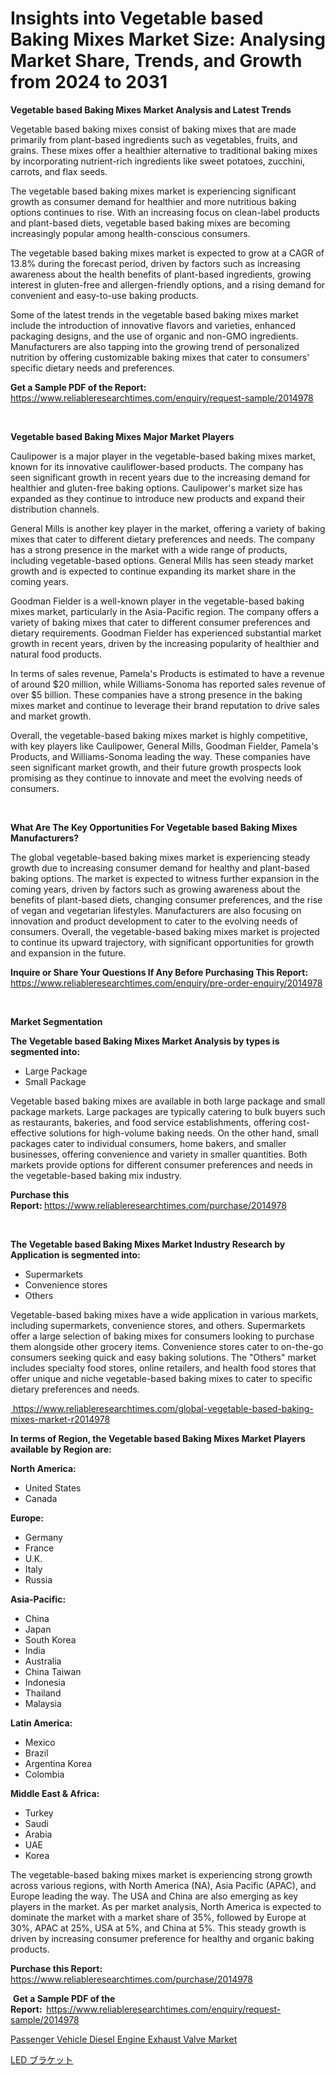 <p><h1>Insights into Vegetable based Baking Mixes Market Size: Analysing Market Share, Trends, and Growth from 2024 to 2031</h1></p><p><strong>Vegetable based Baking Mixes Market Analysis and Latest Trends</strong></p>
<p><p>Vegetable based baking mixes consist of baking mixes that are made primarily from plant-based ingredients such as vegetables, fruits, and grains. These mixes offer a healthier alternative to traditional baking mixes by incorporating nutrient-rich ingredients like sweet potatoes, zucchini, carrots, and flax seeds.</p><p>The vegetable based baking mixes market is experiencing significant growth as consumer demand for healthier and more nutritious baking options continues to rise. With an increasing focus on clean-label products and plant-based diets, vegetable based baking mixes are becoming increasingly popular among health-conscious consumers.</p><p>The vegetable based baking mixes market is expected to grow at a CAGR of 13.8% during the forecast period, driven by factors such as increasing awareness about the health benefits of plant-based ingredients, growing interest in gluten-free and allergen-friendly options, and a rising demand for convenient and easy-to-use baking products.</p><p>Some of the latest trends in the vegetable based baking mixes market include the introduction of innovative flavors and varieties, enhanced packaging designs, and the use of organic and non-GMO ingredients. Manufacturers are also tapping into the growing trend of personalized nutrition by offering customizable baking mixes that cater to consumers' specific dietary needs and preferences.</p></p>
<p><strong>Get a Sample PDF of the Report:&nbsp;</strong> <a href="https://www.reliableresearchtimes.com/enquiry/request-sample/2014978">https://www.reliableresearchtimes.com/enquiry/request-sample/2014978</a></p>
<p>&nbsp;</p>
<p><strong>Vegetable based Baking Mixes Major Market Players</strong></p>
<p><p>Caulipower is a major player in the vegetable-based baking mixes market, known for its innovative cauliflower-based products. The company has seen significant growth in recent years due to the increasing demand for healthier and gluten-free baking options. Caulipower's market size has expanded as they continue to introduce new products and expand their distribution channels.</p><p>General Mills is another key player in the market, offering a variety of baking mixes that cater to different dietary preferences and needs. The company has a strong presence in the market with a wide range of products, including vegetable-based options. General Mills has seen steady market growth and is expected to continue expanding its market share in the coming years.</p><p>Goodman Fielder is a well-known player in the vegetable-based baking mixes market, particularly in the Asia-Pacific region. The company offers a variety of baking mixes that cater to different consumer preferences and dietary requirements. Goodman Fielder has experienced substantial market growth in recent years, driven by the increasing popularity of healthier and natural food products.</p><p>In terms of sales revenue, Pamela's Products is estimated to have a revenue of around $20 million, while Williams-Sonoma has reported sales revenue of over $5 billion. These companies have a strong presence in the baking mixes market and continue to leverage their brand reputation to drive sales and market growth.</p><p>Overall, the vegetable-based baking mixes market is highly competitive, with key players like Caulipower, General Mills, Goodman Fielder, Pamela's Products, and Williams-Sonoma leading the way. These companies have seen significant market growth, and their future growth prospects look promising as they continue to innovate and meet the evolving needs of consumers.</p></p>
<p>&nbsp;</p>
<p><strong>What Are The Key Opportunities For Vegetable based Baking Mixes Manufacturers?</strong></p>
<p><p>The global vegetable-based baking mixes market is experiencing steady growth due to increasing consumer demand for healthy and plant-based baking options. The market is expected to witness further expansion in the coming years, driven by factors such as growing awareness about the benefits of plant-based diets, changing consumer preferences, and the rise of vegan and vegetarian lifestyles. Manufacturers are also focusing on innovation and product development to cater to the evolving needs of consumers. Overall, the vegetable-based baking mixes market is projected to continue its upward trajectory, with significant opportunities for growth and expansion in the future.</p></p>
<p><strong>Inquire or Share Your Questions If Any Before Purchasing This Report:</strong> <a href="https://www.reliableresearchtimes.com/enquiry/pre-order-enquiry/2014978">https://www.reliableresearchtimes.com/enquiry/pre-order-enquiry/2014978</a></p>
<p>&nbsp;</p>
<p><strong>Market Segmentation</strong></p>
<p><strong>The Vegetable based Baking Mixes Market Analysis by types is segmented into:</strong></p>
<p><ul><li>Large Package</li><li>Small Package</li></ul></p>
<p><p>Vegetable based baking mixes are available in both large package and small package markets. Large packages are typically catering to bulk buyers such as restaurants, bakeries, and food service establishments, offering cost-effective solutions for high-volume baking needs. On the other hand, small packages cater to individual consumers, home bakers, and smaller businesses, offering convenience and variety in smaller quantities. Both markets provide options for different consumer preferences and needs in the vegetable-based baking mix industry.</p></p>
<p><strong>Purchase this Report:&nbsp;</strong><a href="https://www.reliableresearchtimes.com/purchase/2014978">https://www.reliableresearchtimes.com/purchase/2014978</a></p>
<p>&nbsp;</p>
<p><strong>The Vegetable based Baking Mixes Market Industry Research by Application is segmented into:</strong></p>
<p><ul><li>Supermarkets</li><li>Convenience stores</li><li>Others</li></ul></p>
<p><p>Vegetable-based baking mixes have a wide application in various markets, including supermarkets, convenience stores, and others. Supermarkets offer a large selection of baking mixes for consumers looking to purchase them alongside other grocery items. Convenience stores cater to on-the-go consumers seeking quick and easy baking solutions. The "Others" market includes specialty food stores, online retailers, and health food stores that offer unique and niche vegetable-based baking mixes to cater to specific dietary preferences and needs.</p></p>
<p><a href="https://www.reliableresearchtimes.com/global-vegetable-based-baking-mixes-market-r2014978">&nbsp;https://www.reliableresearchtimes.com/global-vegetable-based-baking-mixes-market-r2014978</a></p>
<p><strong>In terms of Region, the Vegetable based Baking Mixes Market Players available by Region are:</strong></p>
<p>
    <p> <strong> North America: </strong>
        <ul>
            <li>United States</li>
            <li>Canada</li>
        </ul>
        </p> 
    <p> <strong> Europe: </strong>
        <ul>
            <li>Germany</li>
            <li>France</li>
            <li>U.K.</li>
            <li>Italy</li>
            <li>Russia</li>
        </ul>
        </p> 
    <p> <strong> Asia-Pacific: </strong>
        <ul>
            <li>China</li>
            <li>Japan</li>
            <li>South Korea</li>
            <li>India</li>
            <li>Australia</li>
            <li>China Taiwan</li>
            <li>Indonesia</li>
            <li>Thailand</li>
            <li>Malaysia</li>
        </ul>
        </p> 
    <p> <strong> Latin America: </strong>
        <ul>
            <li>Mexico</li>
            <li>Brazil</li>
            <li>Argentina Korea</li>
            <li>Colombia</li>
        </ul>
        </p> 
    <p> <strong> Middle East & Africa: </strong>
        <ul>
            <li>Turkey</li>
            <li>Saudi</li>
            <li>Arabia</li>
            <li>UAE</li>
            <li>Korea</li>
        </ul>
    </p>
    </p>
<p><p>The vegetable-based baking mixes market is experiencing strong growth across various regions, with North America (NA), Asia Pacific (APAC), and Europe leading the way. The USA and China are also emerging as key players in the market. As per market analysis, North America is expected to dominate the market with a market share of 35%, followed by Europe at 30%, APAC at 25%, USA at 5%, and China at 5%. This steady growth is driven by increasing consumer preference for healthy and organic baking products.</p></p>
<p><strong>Purchase this Report: </strong><a href="https://www.reliableresearchtimes.com/purchase/2014978">https://www.reliableresearchtimes.com/purchase/2014978</a></p>
<p>&nbsp;<strong>Get a Sample PDF of the Report:&nbsp;&nbsp;</strong><a href="https://www.reliableresearchtimes.com/enquiry/request-sample/2014978">https://www.reliableresearchtimes.com/enquiry/request-sample/2014978</a></p>
<p><strong></strong></p>
<p><p><a href="https://github.com/faisalayoob601/Market-Research-Report-List-1/blob/main/passenger-vehicle-diesel-engine-exhaust-valve-market.md">Passenger Vehicle Diesel Engine Exhaust Valve Market</a></p><p><a href="https://github.com/ksxzwxabcuynh011/Market-Research-Report-List-3/blob/main/5067300186228.md">LED ブラケット</a></p></p>